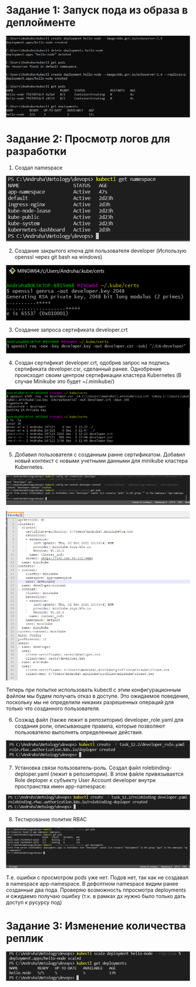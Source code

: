 # Задание 1: Запуск пода из образа в деплойменте

![alt text](https://github.com/kiselev-it/devops/blob/main/task_12.2/png/1.PNG?raw=true)

# Задание 2: Просмотр логов для разработки

1. Создал namespace

![alt text](https://github.com/kiselev-it/devops/blob/main/task_12.2/png/2.PNG?raw=true)

2. Создание закрытого ключа для пользователя developer (Использую openssl через git bash на windows)

![alt text](https://github.com/kiselev-it/devops/blob/main/task_12.2/png/3.PNG?raw=true)

3. Создание запроса сертификата developer.crt 

![alt text](https://github.com/kiselev-it/devops/blob/main/task_12.2/png/4.PNG?raw=true)

4. Создан сертификат developer.crt, одобрив запрос на подпись сертификата developer.csr, сделанный ранее. Однобрение происходит своим центром сертификации кластера Kubernetes (В случае Minikube это будет ~/.minikube/)

![alt text](https://github.com/kiselev-it/devops/blob/main/task_12.2/png/5.PNG?raw=true)

5. Добавил пользователя с созданным ранне сертификатом. Добавил новый контекст с новыми учетными данными для minikube кластера Kubernetes. 

![alt text](https://github.com/kiselev-it/devops/blob/main/task_12.2/png/6.PNG?raw=true)

![alt text](https://github.com/kiselev-it/devops/blob/main/task_12.2/png/7.PNG?raw=true)

Теперь при попытке использовать kubectl с этим конфигурационным файлом мы будем получать отказ в доступе. Это ожидаемое поведение, поскольку мы не определили никаких разрешенных операций для только что созданного пользователя.

6. Созжад файл (также лежит в репозитории) developer_role.yaml для создания роли, описывающее правила, которые позволяют пользователю выполнять определенные действия.

![alt text](https://github.com/kiselev-it/devops/blob/main/task_12.2/png/8.PNG?raw=true)

7. Установка связи пользователь-роль. Создал файл rolebinding-deploper.yaml (лежит в репозитории). В этом файле привязывается Role deploper к субъекту User Account developer внутри пространства имен app-namespace:

![alt text](https://github.com/kiselev-it/devops/blob/main/task_12.2/png/9.PNG?raw=true)

8. Тестирование политик RBAC

![alt text](https://github.com/kiselev-it/devops/blob/main/task_12.2/png/11.PNG?raw=true)

Т.е. ошибки с просмотром pods уже нет. Подов нет, так как не создавал в namespace app-namespace.
В дефолтном namespace видим ранее созданные два пода.
Проверяю возможность ппросмотра deployments и ожидаемо получаю ошибку (т.к. в рамках дх нужно было только дать доступ к русурсу под)

# Задание 3: Изменение количества реплик

![alt text](https://github.com/kiselev-it/devops/blob/main/task_12.2/png/12.PNG?raw=true)



